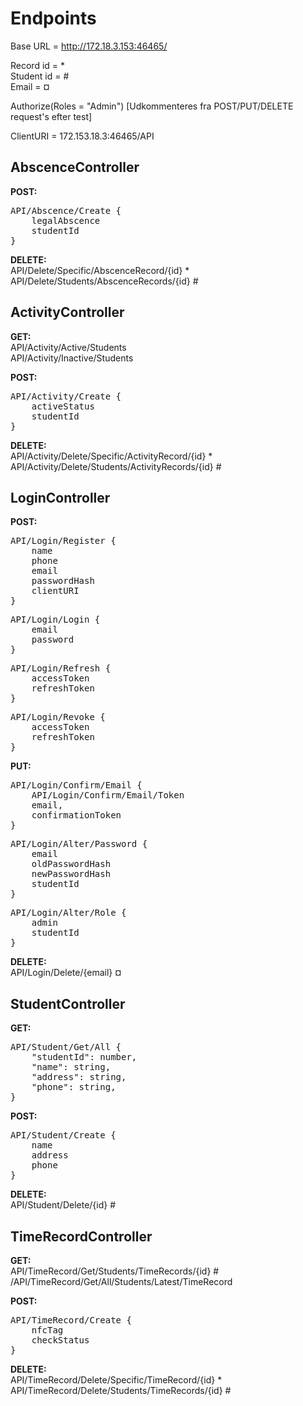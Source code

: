 # Endpoints
Base URL = http://172.18.3.153:46465/

Record id = *
\
Student id = #
\
Email = ¤

Authorize(Roles = "Admin") [Udkommenteres fra POST/PUT/DELETE request's efter test]

ClientURI = 172.153.18.3:46465/API


## AbscenceController
**POST:**
<pre>
API/Abscence/Create {
    legalAbscence
    studentId
}
</pre>

**DELETE:**
\
API/Delete/Specific/AbscenceRecord/{id} *
\
API/Delete/Students/AbscenceRecords/{id} #


## ActivityController
**GET:**
\
API/Activity/Active/Students
\
API/Activity/Inactive/Students


**POST:**
<pre>
API/Activity/Create {
    activeStatus
    studentId
}
</pre>


**DELETE:**
\
API/Activity/Delete/Specific/ActivityRecord/{id} *
\
API/Activity/Delete/Students/ActivityRecords/{id} #


## LoginController
**POST:**
<pre>
API/Login/Register {
    name
    phone
    email
    passwordHash
    clientURI
}
</pre>


<pre>
API/Login/Login {
    email
    password
}
</pre>


<pre>
API/Login/Refresh {
    accessToken
    refreshToken
}
</pre>


<pre>
API/Login/Revoke {
    accessToken
    refreshToken
}
</pre>


**PUT:**
<pre>
API/Login/Confirm/Email {
	API/Login/Confirm/Email/Token
	email,
	confirmationToken
}
</pre>


<pre>
API/Login/Alter/Password {
    email
    oldPasswordHash
    newPasswordHash
    studentId
}
</pre>


<pre>
API/Login/Alter/Role {
    admin
    studentId
}
</pre>


**DELETE:**
\
API/Login/Delete/{email} ¤


## StudentController
**GET:**
<pre>
API/Student/Get/All {
    "studentId": number,
    "name": string,
    "address": string,
    "phone": string,
}
</pre>

**POST:**
<pre>
API/Student/Create {
    name
    address
    phone
}
</pre>


**DELETE:**
\
API/Student/Delete/{id} #


## TimeRecordController
**GET:**
\
API/TimeRecord/Get/Students/TimeRecords/{id} #
\
/API/TimeRecord/Get/All/Students/Latest/TimeRecord


**POST:**
<pre>
API/TimeRecord/Create {
    nfcTag
    checkStatus
}
</pre>


**DELETE:**
\
API/TimeRecord/Delete/Specific/TimeRecord/{id} *
\
API/TimeRecord/Delete/Students/TimeRecords/{id} #
